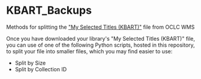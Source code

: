 # KBART_Backups
Methods for splitting the ["My Selected Titles (KBART)"](https://help.oclc.org/Metadata_Services/WorldShare_Collection_Manager/Knowledge_base_collections/Use_collection_data_with_other_services/Download_knowledge_base_data_for_a_third-party#My_Selected_Titles_(KBART)) file from OCLC WMS

Once you have downloaded your library's "My Selected Titles (KBART)" file, you can use of one of the following Python scripts, hosted in this repository, to split your file into smaller files, which you may find easier to use: 
* Split by Size
* Split by Collection ID 
